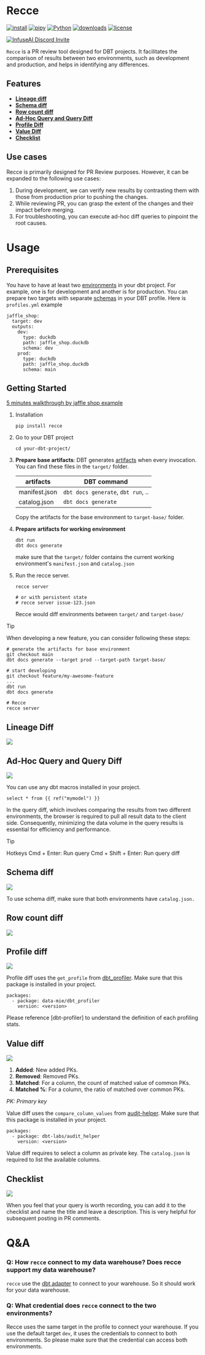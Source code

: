 # Recce

[![install](https://img.shields.io/badge/pip_install-recce-006DAD?style=flat-square)](https://pypi.org/project/recce/)
[![pipy](https://img.shields.io/pypi/v/recce?style=flat-square)](https://pypi.org/project/recce/)
[![Python](https://img.shields.io/pypi/pyversions/recce?style=flat-square)](https://pypi.org/project/recce/)
[![downloads](https://img.shields.io/pypi/dw/recce?style=flat-square)](https://pypi.org/project/recce/#files)
[![license](https://img.shields.io/github/license/DataRecce/recce?style=flat-square)](https://github.com/DataRecce/recce/blob/main/LICENSE)

[![InfuseAI Discord Invite](https://img.shields.io/discord/664381609771925514?color=%237289DA&label=chat&logo=discord&logoColor=white&style=flat-square)](https://discord.com/invite/5zb2aK9KBV)

`Recce` is a PR review tool designed for DBT projects. It facilitates the comparison of results between two environments, such as development and production, and helps in identifying any differences.

## Features

- **[Lineage diff](#lineage-diff)**
- **[Schema diff](#schema-diff)**
- **[Row count diff](#row-count-diff)**
- **[Ad-Hoc Query and Query Diff](#ad-hoc-query-and-query-diff)**
- **[Profile Diff](#profile-diff)**
- **[Value Diff](#value-diff)**
- **[Checklist](#checklist)**

## Use cases

Recce is primarily designed for PR Review purposes. However, it can be expanded to the following use cases:

1. During development, we can verify new results by contrasting them with those from production prior to pushing the changes.
2. While reviewing PR, you can grasp the extent of the changes and their impact before merging.
3. For troubleshooting, you can execute ad-hoc diff queries to pinpoint the root causes.

# Usage

## Prerequisites

You have to have at least two [environments](https://docs.getdbt.com/docs/core/dbt-core-environments) in your dbt project. For example, one is for development and another is for production. You can prepare two targets with separate [schemas](https://docs.getdbt.com/docs/core/connect-data-platform/connection-profiles#understanding-target-schemas) in your DBT profile. Here is `profiles.yml` example

```
jaffle_shop:
  target: dev
  outputs:
    dev:
      type: duckdb
      path: jaffle_shop.duckdb
      schema: dev
    prod:
      type: duckdb
      path: jaffle_shop.duckdb
      schema: main
```

## Getting Started

[5 minutes walkthrough by jaffle shop example](./docs/get-started-jaffle-shop.md)

1. Installation

   ```
   pip install recce
   ```

1. Go to your DBT project
   ```
   cd your-dbt-project/
   ```
1. **Prepare base artifacts**: DBT generates [artifacts](https://docs.getdbt.com/reference/artifacts/dbt-artifacts) when every invocation. You can find these files in the `target/` folder.

   | artifacts     | DBT command                        |
   | ------------- | ---------------------------------- |
   | manifest.json | `dbt docs generate`, `dbt run`, .. |
   | catalog.json  | `dbt docs generate`                |

   Copy the artifacts for the base environment to `target-base/` folder.

1. **Prepare artifacts for working environment**

   ```
   dbt run
   dbt docs generate
   ```

   make sure that the `target/` folder contains the current working environment's `manifest.json` and `catalog.json`

1. Run the recce server.

   ```shell
   recce server

   # or with persistent state
   # recce server issue-123.json
   ```

   Recce would diff environments between `target/` and `target-base/`

> [!TIP]
> When developing a new feature, you can consider following these steps:
>
> ```
> # generate the artifacts for base environment
> git checkout main
> dbt docs generate --target prod --target-path target-base/
>
> # start developing
> git checkout feature/my-awesome-feature
> ...
> dbt run
> dbt docs generate
>
> # Recce
> recce server
> ```

## Lineage Diff

![](./docs/assets/lineage_diff.png)

## Ad-Hoc Query and Query Diff

![](./docs/assets/query_diff.png)

You can use any dbt macros installed in your project.

```jinja
select * from {{ ref("mymodel") }}
```

In the query diff, which involves comparing the results from two different environments, the browser is required to pull all result data to the client side. Consequently, minimizing the data volume in the query results is essential for efficiency and performance.

> [!TIP]
> Hotkeys
> Cmd + Enter: Run query
> Cmd + Shift + Enter: Run query diff

## Schema diff

![](./docs/assets/schema_diff.png)

To use schema diff, make sure that both environments have `catalog.json.`

## Row count diff

![](./docs/assets/row_count_diff.png)

## Profile diff

![](./docs/assets/profile_diff.png)

Profile diff uses the `get_profile` from [dbt_profiler](https://hub.getdbt.com/data-mie/dbt_profiler/latest/). Make sure that this package is installed in your project.

```
packages:
  - package: data-mie/dbt_profiler
    version: <version>
```

Please reference [dbt-profiler] to understand the definition of each profiling stats.

## Value diff

![](./docs/assets/value_diff.png)

1. **Added**: New added PKs.
2. **Removed**: Removed PKs.
3. **Matched**: For a column, the count of matched value of common PKs.
4. **Matched %**: For a column, the ratio of matched over common PKs.

_PK: Primary key_

Value diff uses the `compare_column_values` from [audit-helper](https://hub.getdbt.com/dbt-labs/audit_helper/latest/). Make sure that this package is installed in your project.

```
packages:
  - package: dbt-labs/audit_helper
    version: <version>
```

Value diff requires to select a column as private key. The `catalog.json` is required to list the available columns.

## Checklist

![](./docs/assets/check.png)

When you feel that your query is worth recording, you can add it to the checklist and name the title and leave a description. This is very helpful for subsequent posting in PR comments.

# Q&A

### Q: How `recce` connect to my data warehouse? Does recce support my data warehouse?

`recce` use the [dbt adapter](https://docs.getdbt.com/docs/connect-adapters) to connect to your warehouse. So it should work for your data warehouse.

### Q: What credential does `recce` connect to the two environments?

Recce uses the same target in the profile to connect your warehouse. If you use the default target `dev`, it uses the credentials to connect to both environments. So please make sure that the credential can access both environments.
